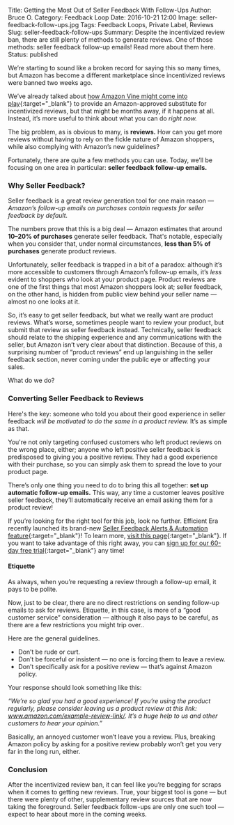 Title: Getting the Most Out of Seller Feedback With Follow-Ups
Author: Bruce O.
Category: Feedback Loop
Date: 2016-10-21 12:00
Image: seller-feedback-follow-ups.jpg
Tags: Feedback Loops, Private Label, Reviews
Slug: seller-feedback-follow-ups
Summary: Despite the incentivized review ban, there are still plenty of methods to generate reviews. One of those methods: seller feedback follow-up emails! Read more about them here.
Status: published

We’re starting to sound like a broken record for saying this so many times, but Amazon has become a different marketplace since incentivized reviews were banned two weeks ago.

We’ve already talked about [how Amazon Vine might come into play](https://efficientera.com/blog/2016/10/amazon-vine-reviews.html){:target="_blank"} to provide an Amazon-approved substitute for incentivized reviews, but that might be months away, if it happens at all. Instead, it’s more useful to think about what you can do *right now.*

The big problem, as is obvious to many, is **reviews.** How can you get more reviews without having to rely on the fickle nature of Amazon shoppers, while also complying with Amazon’s new guidelines?

Fortunately, there are quite a few methods you can use. Today, we’ll be focusing on one area in particular: **seller feedback follow-up emails.**

### Why Seller Feedback?

Seller feedback is a great review generation tool for one main reason — *Amazon’s follow-up emails on purchases contain requests for seller feedback by default.*

The numbers prove that this is a big deal — Amazon estimates that around **10–20% of purchases** generate seller feedback. That's notable, especially when you consider that, under normal circumstances, **less than 5% of purchases** generate product reviews. 

Unfortunately, seller feedback is trapped in a bit of a paradox: although it’s more accessible to customers through Amazon’s follow-up emails, it’s *less* evident to shoppers who look at your product page. Product reviews are one of the first things that most Amazon shoppers look at; seller feedback, on the other hand, is hidden from public view behind your seller name — almost no one looks at it. 

So, it’s easy to get seller feedback, but what we really want are product reviews. What’s worse, sometimes people want to review your product, but submit that review as seller feedback instead. Technically, seller feedback should relate to the shipping experience and any communications with the seller, but Amazon isn’t very clear about that distinction. Because of this, a surprising number of “product reviews” end up languishing in the seller feedback section, never coming under the public eye or affecting your sales. 

What do we do?

### Converting Seller Feedback to Reviews

Here's the key: someone who told you about their good experience in seller feedback *will be motivated to do the same in a product review.* It’s as simple as that.

You're not only targeting confused customers who left product reviews on the wrong place, either; anyone who left positive seller feedback is predisposed to giving you a positive review. They had a good experience with their purchase, so you can simply ask them to spread the love to your product page.

There’s only one thing you need to do to bring this all together: **set up automatic follow-up emails.** This way, any time a customer leaves positive seller feedback, they’ll automatically receive an email asking them for a product review!

If you’re looking for the right tool for this job, look no further. Efficient Era recently launched its brand-new [Seller Feedback Alerts & Automation feature](https://efficientera.com/pages/seller-feedback/){:target="_blank"}! To learn more, [visit this page](https://efficientera.com/pages/seller-feedback/){:target="_blank"}. If you want to take advantage of this right away, you can [sign up for our 60-day free trial](https://mailchi.mp/500caf5d697b/efficientera){:target="_blank"} any time!

#### Etiquette

As always, when you’re requesting a review through a follow-up email, it pays to be polite.

Now, just to be clear, there are no direct restrictions on sending follow-up emails to ask for reviews. Etiquette, in this case, is more of a “good customer service” consideration — although it also pays to be careful, as there are a few restrictions you might trip over..

Here are the general guidelines. 

* Don’t be rude or curt.
* Don’t be forceful or insistent — no one is forcing them to leave a review.
* Don’t specifically ask for a positive review — that’s against Amazon policy.

Your response should look something like this:

*“We’re so glad you had a good experience! If you’re using the product regularly, please consider leaving us a product review at this link: www.amazon.com/example-review-link/. It’s a huge help to us and other customers to hear your opinion.”*

Basically, an annoyed customer won’t leave you a review. Plus, breaking Amazon policy by asking for a positive review probably won’t get you very far in the long run, either. 

### Conclusion

After the incentivized review ban, it can feel like you’re begging for scraps when it comes to getting new reviews. True, your biggest tool is gone — but there were plenty of other, supplementary review sources that are now taking the foreground. Seller feedback follow-ups are only one such tool — expect to hear about more in the coming weeks.
